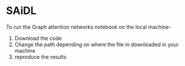 # SAiDL

To run the Graph attention networks notebook on the local machine- 
  1. Download the code
  2. Change the path depending on where the file in downloaded in your machine
  3. reproduce the results 
